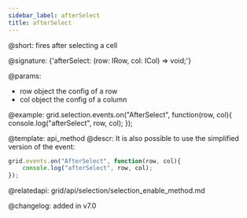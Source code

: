 ```yaml
---
sidebar_label: afterSelect
title: afterSelect
---          
```


@short: fires after selecting a cell

@signature: {'afterSelect: (row: IRow, col: ICol) => void;'}

@params:

- row		object		the config of a row
- col       object      the config of a column




@example:
grid.selection.events.on("AfterSelect", function(row, col){
    console.log("afterSelect", row, col); 
});

@template: api_method
@descr:
It is also possible to use the simplified version of the event:

~~~js
grid.events.on("AfterSelect", function(row, col){
    console.log("afterSelect", row, col); 
});
~~~



@relatedapi: 
grid/api/selection/selection_enable_method.md

@changelog:
added in v7.0